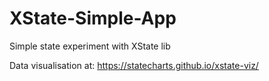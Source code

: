 # XState-Simple-App
Simple state experiment with XState lib

Data visualisation at: https://statecharts.github.io/xstate-viz/
